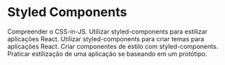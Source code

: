 # Styled Components

Compreender o CSS-in-JS.
Utilizar styled-components para estilizar aplicações React.
Utilizar styled-components para criar temas para aplicações React.
Criar componentes de estilo com styled-components.
Praticar estilização de uma aplicação se baseando em um protótipo.
